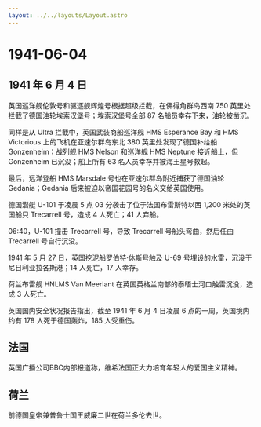 ```yaml
---
layout: ../../layouts/Layout.astro
---
```


# 1941-06-04

## 1941 年 6 月 4 日

英国巡洋舰伦敦号和驱逐舰辉煌号根据超级拦截，在佛得角群岛西南 750
英里处拦截了德国油轮埃索汉堡号；埃索汉堡号全部 87
名船员幸存下来，油轮被凿沉。

同样是从 Ultra 拦截中，英国武装商船巡洋舰 HMS Esperance Bay 和 HMS
Victorious 上的飞机在亚速尔群岛东北 380 英里处发现了德国补给船
Gonzenheim；战列舰 HMS Nelson 和巡洋舰 HMS Neptune 接近船上，但
Gonzenheim 已沉没；船上所有 63 名人员幸存并被海王星号救起。

最后，远洋登船 HMS Marsdale 号也在亚速尔群岛附近捕获了德国油轮
Gedania；Gedania 后来被迫以帝国花园号的名义交给英国使用。

德国潜艇 U-101 于凌晨 5 点 03 分袭击了位于法国布雷斯特以西 1,200
米处的英国船只 Trecarrell 号，造成 4 人死亡；41 人弃船。

06:40，U-101 撞击 Trecarrell 号，导致 Trecarrell 号船头弯曲，然后任由
Trecarrell 号自行沉没。

1941 年 5 月 27 日，英国挖泥船罗伯特·休斯号触及 U-69
号埋设的水雷，沉没于尼日利亚拉各斯港；14 人死亡，17 人幸存。

荷兰布雷舰 HNLMS Van Meerlant 在英国英格兰南部的泰晤士河口触雷沉没，造成
3 人死亡。

英国国内安全状况报告指出，截至 1941 年 6 月 4 日凌晨 6
点的一周，英国境内约有 178 人死于德国轰炸，185 人受重伤。

## 法国

英国广播公司BBC内部报道称，维希法国正大力培育年轻人的爱国主义精神。

## 荷兰

前德国皇帝兼普鲁士国王威廉二世在荷兰多伦去世。